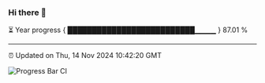 ### Hi there 👋

⏳ Year progress { ██████████████████████████▁▁▁▁ } 87.01 %

---

⏰ Updated on Thu, 14 Nov 2024 10:42:20 GMT

![Progress Bar CI](https://github.com/IshwaranRudhara/GIT-ACTION/workflows/Progress%20Bar%20CI/badge.svg)
